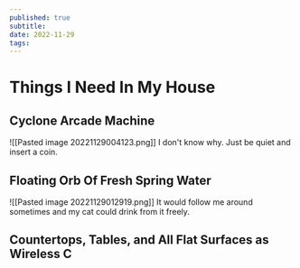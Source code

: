 ```yaml
---
published: true
subtitle: 
date: 2022-11-29
tags: 
---
```


# Things I Need In My House


## Cyclone Arcade Machine
![[Pasted image 20221129004123.png]]
I don't know why. Just be quiet and insert a coin.



## Floating Orb Of Fresh Spring Water
![[Pasted image 20221129012919.png]]
It would follow me around sometimes and my cat could drink from it freely.



## Countertops, Tables, and All Flat Surfaces as Wireless C